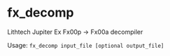 # fx_decomp
Lithtech Jupiter Ex Fx00p -> Fx00a decompiler

Usage: `fx_decomp input_file [optional output_file]`
